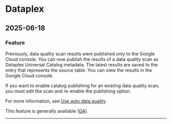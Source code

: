 # Dataplex

## 2025-06-18

### Feature

Previously, data quality scan results were published only to the Google Cloud console. You can now publish the results of a data quality scan as Dataplex Universal Catalog metadata. The latest results are saved to the entry that represents the source table. You can view the results in the Google Cloud console.

If you want to enable catalog publishing for an existing data quality scan, you must edit the scan and re-enable the publishing option.

For more information, see [Use auto data quality](https://cloud.google.com/dataplex/docs/use-auto-data-quality).

This feature is generally available ([GA](https://cloud.google.com/products#product-launch-stages)).

---
